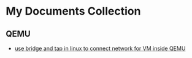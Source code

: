 # My Documents Collection

## QEMU

- [use bridge and tap in linux to connect network for VM inside QEMU](https://niugenen.github.io/qemu-tap-bridge)
